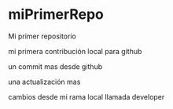 # miPrimerRepo

Mi primer repositorio

mi primera contribución local para github

un commit mas desde github

una actualización mas

cambios desde mi rama local llamada developer